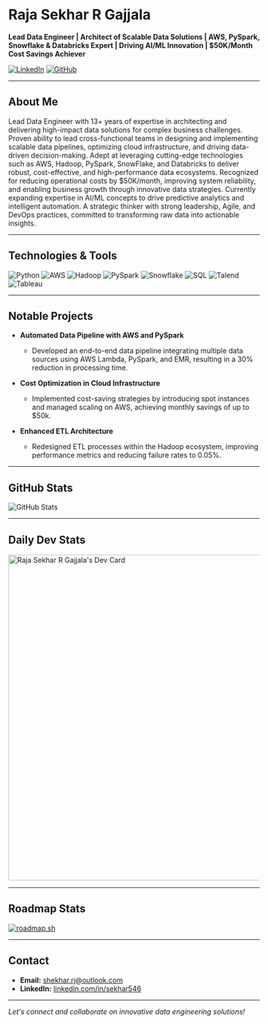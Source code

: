 # Raja Sekhar R Gajjala

**Lead Data Engineer | Architect of Scalable Data Solutions | AWS, PySpark, Snowflake & Databricks Expert | Driving AI/ML Innovation | $50K/Month Cost Savings Achiever**

[![LinkedIn](https://img.shields.io/badge/LinkedIn-Profile-blue)](https://www.linkedin.com/in/sekhar546/)
[![GitHub](https://img.shields.io/badge/GitHub-Profile-lightgrey)](https://github.com/sekhar546)

---

## About Me

Lead Data Engineer with 13+ years of expertise in architecting and delivering high-impact data solutions for complex business challenges. Proven ability to lead cross-functional teams in designing and implementing scalable data pipelines, optimizing cloud infrastructure, and driving data-driven decision-making. Adept at leveraging cutting-edge technologies such as AWS, Hadoop, PySpark, SnowFlake, and Databricks to deliver robust, cost-effective, and high-performance data ecosystems. Recognized for reducing operational costs by $50K/month, improving system reliability, and enabling business growth through innovative data strategies. Currently expanding expertise in AI/ML concepts to drive predictive analytics and intelligent automation. A strategic thinker with strong leadership, Agile, and DevOps practices, committed to transforming raw data into actionable insights.

---

## Technologies & Tools

![Python](https://img.shields.io/badge/-Python-3776AB?logo=python&logoColor=white)
![AWS](https://img.shields.io/badge/-AWS-232F3E?logo=amazon-aws&logoColor=white)
![Hadoop](https://img.shields.io/badge/-Hadoop-66CCFF?logo=apache-hadoop&logoColor=black)
![PySpark](https://img.shields.io/badge/-PySpark-E25A1C?logo=apache-spark&logoColor=white)
![Snowflake](https://img.shields.io/badge/-Snowflake-29B5E8?logo=snowflake&logoColor=white)
![SQL](https://img.shields.io/badge/-SQL-4479A1?logo=postgresql&logoColor=white)
![Talend](https://img.shields.io/badge/-Talend-FF6D70?logo=talend&logoColor=white)
![Tableau](https://img.shields.io/badge/-Tableau-E97627?logo=tableau&logoColor=white)

---

## Notable Projects

- **Automated Data Pipeline with AWS and PySpark**
  - Developed an end-to-end data pipeline integrating multiple data sources using AWS Lambda, PySpark, and EMR, resulting in a 30% reduction in processing time.

- **Cost Optimization in Cloud Infrastructure**
  - Implemented cost-saving strategies by introducing spot instances and managed scaling on AWS, achieving monthly savings of up to $50k.

- **Enhanced ETL Architecture**
  - Redesigned ETL processes within the Hadoop ecosystem, improving performance metrics and reducing failure rates to 0.05%.

---

## GitHub Stats

![GitHub Stats](https://github-readme-stats.vercel.app/api?username=sekhar546&show_icons=true&theme=default)

---

## Daily Dev Stats

<a href="https://app.daily.dev/smokinguns47"><img src="https://api.daily.dev/devcards/v2/eE7hfVlRXjTv7mWhBD6GQ.png?type=wide&r=pjl" width="652" alt="Raja Sekhar R Gajjala's Dev Card"/></a>

---

## Roadmap Stats

[![roadmap.sh](https://roadmap.sh/card/wide/678d85c598c00f7117529a84?variant=dark)](https://roadmap.sh)

---

## Contact

- **Email:** [shekhar.rj@outlook.com](mailto:shekhar.rj@outlook.com)
- **LinkedIn:** [linkedin.com/in/sekhar546](https://www.linkedin.com/in/sekhar546/)

---

*Let's connect and collaborate on innovative data engineering solutions!*
